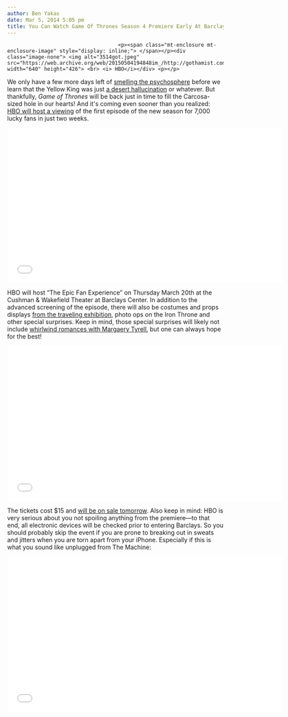 ```yaml
---
author: Ben Yakas
date: Mar 5, 2014 5:05 pm
title: You Can Watch Game Of Thrones Season 4 Premiere Early At Barclays Center
---
```


	
										<p><span class="mt-enclosure mt-enclosure-image" style="display: inline;"> </span></p><div class="image-none"> <img alt="3514got.jpeg" src="https://web.archive.org/web/20150504194848im_/http://gothamist.com/attachments/byakas/3514got.jpeg" width="640" height="426"> <br> <i> HBO</i></div> <p></p>

<p>We only have a few more days left of <a href="https://web.archive.org/web/20150504194848/http://gothamist.com/tags/truedetective">smelling the psychosphere</a> before we learn that the Yellow King was just <a href="https://web.archive.org/web/20150504194848/http://www.youtube.com/watch?v=VvA4Tbjk8tk">a desert hallucination</a> or whatever. But thankfully, <em>Game of Thrones</em> will be back just in time to fill the Carcosa-sized hole in our hearts! And it&apos;s coming even sooner than you realized: <a href="https://web.archive.org/web/20150504194848/http://www.barclayscenter.com/events/detail/game-of-thrones-epic-fan-experience">HBO will host a viewing</a> of the first episode of the new season for 7,000 lucky fans in just two weeks.</p>

<p><iframe width="640" height="360" src="//web.archive.org/web/20150504194848if_/http://www.youtube.com/embed/xZY43QSx3Fk" frameborder="0" allowfullscreen></iframe></p>

<p>HBO will host &#x201C;The Epic Fan Experience&#x201D; on Thursday March 20th at the Cushman &amp; Wakefield Theater at Barclays Center. In addition to the advanced screening of the episode, there will also be costumes and props displays <a href="https://web.archive.org/web/20150504194848/http://gothamist.com/2013/03/28/sit_on_the_iron_throne_at_game_of_t.php">from the traveling exhibition</a>, photo ops on the Iron Throne and other special surprises. Keep in mind, those special surprises will likely not include <a href="https://web.archive.org/web/20150504194848/http://gothamist.com/2013/03/28/game_of_thrones.php#photo-1">whirlwind romances with Margaery Tyrell</a>, but one can always hope for the best!</p>

<p><iframe width="640" height="360" src="//web.archive.org/web/20150504194848if_/http://www.youtube.com/embed/fUOdwZhWnLA" frameborder="0" allowfullscreen></iframe></p>

<p>The tickets cost $15 and <a href="https://web.archive.org/web/20150504194848/http://www.ticketmaster.com/event/00004C5BF19F7D2D?brand=barclays&amp;camefrom=CFC_BARCLAYS_CTR_GOT">will be on sale tomorrow</a>. Also keep in mind: HBO is very serious about you not spoiling anything from the premiere&#x2014;to that end, all electronic devices will be checked prior to entering Barclays. So you should probably skip the event if you are prone to breaking out in sweats and jitters when you are torn apart from your iPhone. Especially if this is what you sound like unplugged from The Machine:</p>

<p><iframe width="640" height="360" src="//web.archive.org/web/20150504194848if_/http://www.youtube.com/embed/wJelEXaPhJ8" frameborder="0" allowfullscreen></iframe></p>					
										
									
				
